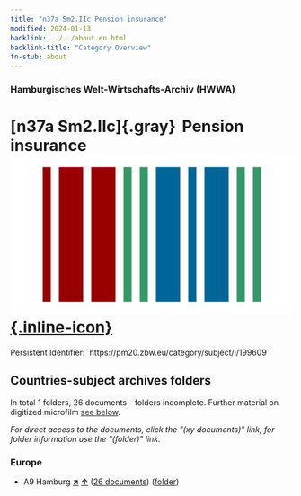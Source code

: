 ```yaml
---
title: "n37a Sm2.IIc Pension insurance"
modified: 2024-01-13
backlink: ../../about.en.html
backlink-title: "Category Overview"
fn-stub: about
---
```


### Hamburgisches Welt-Wirtschafts-Archiv (HWWA)

# [n37a Sm2.IIc]{.gray}&#8201; Pension insurance &#160; [![Wikidata](/images/Wikidata-logo.svg "Wikidata"){.inline-icon}](http://www.wikidata.org/entity/Q104711302)

<div class="hint">Persistent Identifier: `https://pm20.zbw.eu/category/subject/i/199609`</div>







## Countries-subject archives folders







In total 1 folders, 26 documents - folders incomplete. Further material on digitized microfilm [see below](#filmsections).

_For direct access to the documents, click the "(xy documents)" link, for folder information use the "(folder)" link._



### Europe

- A9 Hamburg [**&nearr;**](../../../geo/i/140905/about.en.html "Hamburg (all folders)") [**&uarr;**](../../../geo/about.en.html#A9 "Country category system") (<a href="https://pm20.zbw.eu/iiifview/folder/sh/140905,199609" title="about: Hamburg : Pension insurance" target="_blank">26 documents</a>) ([folder](../../../../folder/sh/1409xx/140905/1996xx/199609/about.en.html))



<a id="filmsections" />













